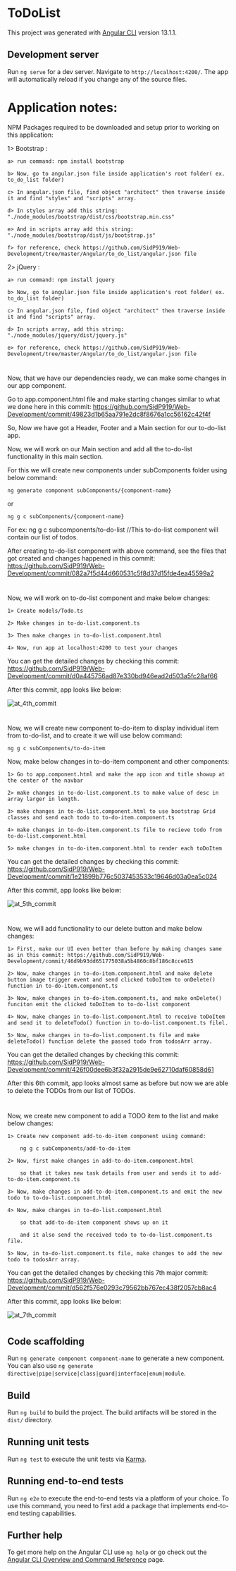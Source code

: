 # ToDoList

This project was generated with [Angular CLI](https://github.com/angular/angular-cli) version 13.1.1.

## Development server

Run `ng serve` for a dev server. Navigate to `http://localhost:4200/`. The app will automatically reload if you change any of the source files.


# Application notes:

NPM Packages required to be downloaded and setup prior to working on this application:

1> Bootstrap :
    
    a> run command: npm install bootstrap
    
    b> Now, go to angular.json file inside application's root folder( ex. to_do_list folder)

    c> In angular.json file, find object "architect" then traverse inside it and find "styles" and "scripts" array.

    d> In styles array add this string: "./node_modules/bootstrap/dist/css/bootstrap.min.css"

    e> And in scripts array add this string: "./node_modules/bootstrap/dist/js/bootstrap.js"

    f> for reference, check https://github.com/SidP919/Web-Development/tree/master/Angular/to_do_list/angular.json file 


2> jQuery :
    
    a> run command: npm install jquery

    b> Now, go to angular.json file inside application's root folder( ex. to_do_list folder)

    c> In angular.json file, find object "architect" then traverse inside it and find "scripts" array.

    d> In scripts array, add this string: "./node_modules/jquery/dist/jquery.js"

    e> for reference, check https://github.com/SidP919/Web-Development/tree/master/Angular/to_do_list/angular.json file

#


Now, that we have our dependencies ready, we can make some changes in our app component. 

Go to app.component.html file and make starting changes similar to what we done here in this commit: https://github.com/SidP919/Web-Development/commit/49823d1b65aa791e2dc8f8676a1cc56162c42f4f

So, Now we have got a Header, Footer and a Main section for our to-do-list app. 

Now, we will work on our Main section and add all the to-do-list functionality in this main section. 

For this we will create new components under subComponents folder using below command:

    ng generate component subComponents/{component-name}

or 

    ng g c subComponents/{component-name}

For ex: ng g c subcomponents/to-do-list         //This to-do-list component will contain our list of todos.

After creating to-do-list component with above command, see the files that got created and changes happened in this commit: https://github.com/SidP919/Web-Development/commit/082a7f5d44d660531c5f8d37d15fde4ea45599a2

#


Now, we will work on to-do-list component and make below changes:
    
    1> Create models/Todo.ts
    
    2> Make changes in to-do-list.component.ts
    
    3> Then make changes in to-do-list.component.html
    
    4> Now, run app at localhost:4200 to test your changes

You can get the detailed changes by checking this commit: https://github.com/SidP919/Web-Development/commit/d0a445756ad87e330bd946ead2d503a5fc28af66

After this commit, app looks like below:

![at_4th_commit](https://github.com/SidP919/Web-Development/blob/master/Angular/to_do_list/src/assets/images/app_screenshots/at_4th_commit.png)


#


Now, we will create new component to-do-item to display individual item from to-do-list, and to create it we will use below command:

    ng g c subComponents/to-do-item

Now, make below changes in to-do-item component and other components:

    1> Go to app.component.html and make the app icon and title showup at the center of the navbar

    2> make changes in to-do-list.component.ts to make value of desc in array larger in length.

    3> make changes in to-do-list.component.html to use bootstrap Grid classes and send each todo to to-do-item.component.ts

    4> make changes in to-do-item.component.ts file to recieve todo from to-do-list.component.html

    5> make changes in to-do-item.component.html to render each toDoItem

You can get the detailed changes by checking this commit: https://github.com/SidP919/Web-Development/commit/1e21899b776c5037453533c19646d03a0ea5c024


After this commit, app looks like below:

![at_5th_commit](https://github.com/SidP919/Web-Development/blob/master/Angular/to_do_list/src/assets/images/app_screenshots/at_5th_commit.png)


#


Now, we will add functionality to our delete button and make below changes:

    1> First, make our UI even better than before by making changes same as in this commit: https://github.com/SidP919/Web-Development/commit/46d9b93dd651775038a5b4860c8bf186c8cce615

    2> Now, make changes in to-do-item.component.html and make delete button image trigger event and send clicked toDoItem to onDelete() function in to-do-item.component.ts

    3> Now, make changes in to-do-item.component.ts, and make onDelete() funciton emit the clicked toDoItem to to-do-list component

    4> Now, make changes in to-do-list.component.html to receive toDoItem and send it to deleteTodo() function in to-do-list.component.ts filel.

    5> Now, make changes in to-do-list.component.ts file and make deleteTodo() function delete the passed todo from todosArr array.

You can get the detailed changes by checking this commit: https://github.com/SidP919/Web-Development/commit/426f00dee6b3f32a2915de9e62710daf60858d61


After this 6th commit, app looks almost same as before but now we are able to delete the TODOs from our list of TODOs.


#


Now, we create new component to add a TODO item to the list and make below changes:

    1> Create new component add-to-do-item component using command:

        ng g c subComponents/add-to-do-item
    
    2> Now, first make changes in add-to-do-item.component.html 
        
        so that it takes new task details from user and sends it to add-to-do-item.component.ts

    3> Now, make changes in add-to-do-item.component.ts and emit the new todo to to-do-list.component.html
    
    4> Now, make changes in to-do-list.component.html 
        
        so that add-to-do-item component shows up on it 
    
        and it also send the received todo to to-do-list.component.ts file.

    5> Now, in to-do-list.component.ts file, make changes to add the new todo to todosArr array.

You can get the detailed changes by checking this 7th major commit: https://github.com/SidP919/Web-Development/commit/d562f576e0293c79562bb767ec438f2057cb8ac4


After this commit, app looks like below:

![at_7th_commit](https://github.com/SidP919/Web-Development/blob/master/Angular/to_do_list/src/assets/images/app_screenshots/at_7th_commit.png)


#


## Code scaffolding

Run `ng generate component component-name` to generate a new component. You can also use `ng generate directive|pipe|service|class|guard|interface|enum|module`.

## Build

Run `ng build` to build the project. The build artifacts will be stored in the `dist/` directory.

## Running unit tests

Run `ng test` to execute the unit tests via [Karma](https://karma-runner.github.io).

## Running end-to-end tests

Run `ng e2e` to execute the end-to-end tests via a platform of your choice. To use this command, you need to first add a package that implements end-to-end testing capabilities.

## Further help

To get more help on the Angular CLI use `ng help` or go check out the [Angular CLI Overview and Command Reference](https://angular.io/cli) page.

#


